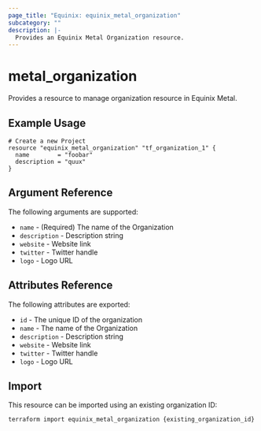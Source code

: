 ```yaml
---
page_title: "Equinix: equinix_metal_organization"
subcategory: ""
description: |-
  Provides an Equinix Metal Organization resource.
---
```


# metal\_organization

Provides a resource to manage organization resource in Equinix Metal.

## Example Usage

```hcl
# Create a new Project
resource "equinix_metal_organization" "tf_organization_1" {
  name        = "foobar"
  description = "quux"
}
```

## Argument Reference

The following arguments are supported:

* `name` - (Required) The name of the Organization
* `description` - Description string
* `website` - Website link
* `twitter` - Twitter handle
* `logo` - Logo URL

## Attributes Reference

The following attributes are exported:

* `id` - The unique ID of the organization
* `name` - The name of the Organization
* `description` - Description string
* `website` - Website link
* `twitter` - Twitter handle
* `logo` - Logo URL

## Import

This resource can be imported using an existing organization ID:

```sh
terraform import equinix_metal_organization {existing_organization_id}
```
